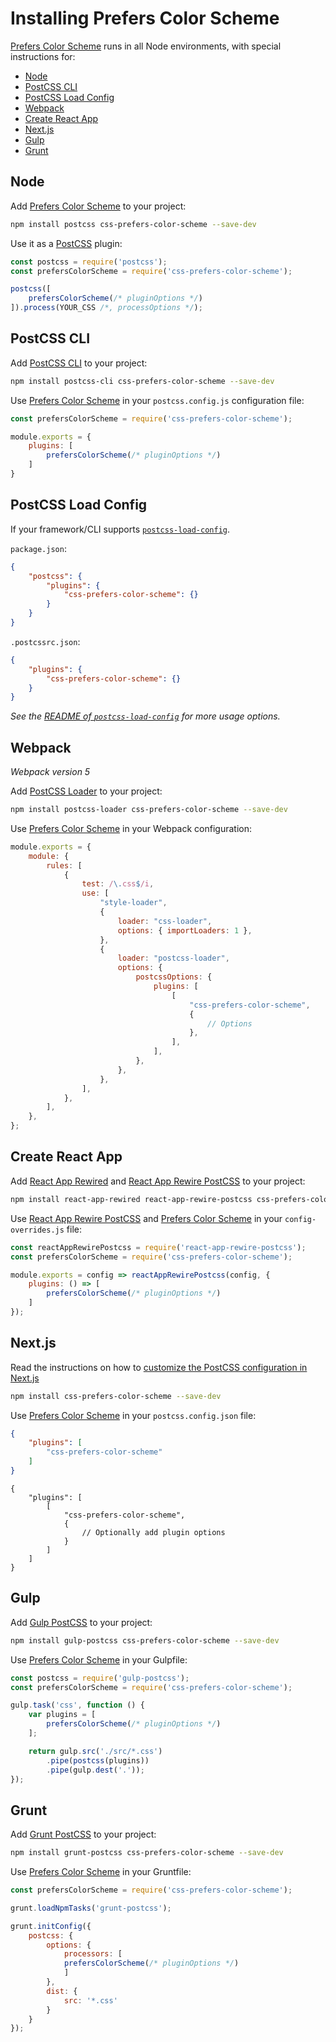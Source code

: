 # Installing Prefers Color Scheme

[Prefers Color Scheme] runs in all Node environments, with special instructions for:

- [Node](#node)
- [PostCSS CLI](#postcss-cli)
- [PostCSS Load Config](#postcss-load-config)
- [Webpack](#webpack)
- [Create React App](#create-react-app)
- [Next.js](#nextjs)
- [Gulp](#gulp)
- [Grunt](#grunt)

## Node

Add [Prefers Color Scheme] to your project:

```bash
npm install postcss css-prefers-color-scheme --save-dev
```

Use it as a [PostCSS] plugin:

```js
const postcss = require('postcss');
const prefersColorScheme = require('css-prefers-color-scheme');

postcss([
	prefersColorScheme(/* pluginOptions */)
]).process(YOUR_CSS /*, processOptions */);
```

## PostCSS CLI

Add [PostCSS CLI] to your project:

```bash
npm install postcss-cli css-prefers-color-scheme --save-dev
```

Use [Prefers Color Scheme] in your `postcss.config.js` configuration file:

```js
const prefersColorScheme = require('css-prefers-color-scheme');

module.exports = {
	plugins: [
		prefersColorScheme(/* pluginOptions */)
	]
}
```

## PostCSS Load Config

If your framework/CLI supports [`postcss-load-config`](https://github.com/postcss/postcss-load-config).

`package.json`:

```json
{
	"postcss": {
		"plugins": {
			"css-prefers-color-scheme": {}
		}
	}
}
```

`.postcssrc.json`:

```json
{
	"plugins": {
		"css-prefers-color-scheme": {}
	}
}
```

_See the [README of `postcss-load-config`](https://github.com/postcss/postcss-load-config#usage) for more usage options._

## Webpack

_Webpack version 5_

Add [PostCSS Loader] to your project:

```bash
npm install postcss-loader css-prefers-color-scheme --save-dev
```

Use [Prefers Color Scheme] in your Webpack configuration:

```js
module.exports = {
	module: {
		rules: [
			{
				test: /\.css$/i,
				use: [
					"style-loader",
					{
						loader: "css-loader",
						options: { importLoaders: 1 },
					},
					{
						loader: "postcss-loader",
						options: {
							postcssOptions: {
								plugins: [
									[
										"css-prefers-color-scheme",
										{
											// Options
										},
									],
								],
							},
						},
					},
				],
			},
		],
	},
};
```

## Create React App

Add [React App Rewired] and [React App Rewire PostCSS] to your project:

```bash
npm install react-app-rewired react-app-rewire-postcss css-prefers-color-scheme --save-dev
```

Use [React App Rewire PostCSS] and [Prefers Color Scheme] in your
`config-overrides.js` file:

```js
const reactAppRewirePostcss = require('react-app-rewire-postcss');
const prefersColorScheme = require('css-prefers-color-scheme');

module.exports = config => reactAppRewirePostcss(config, {
	plugins: () => [
		prefersColorScheme(/* pluginOptions */)
	]
});
```

## Next.js

Read the instructions on how to [customize the PostCSS configuration in Next.js](https://nextjs.org/docs/advanced-features/customizing-postcss-config)

```bash
npm install css-prefers-color-scheme --save-dev
```

Use [Prefers Color Scheme] in your `postcss.config.json` file:

```json
{
	"plugins": [
		"css-prefers-color-scheme"
	]
}
```

```json5
{
	"plugins": [
		[
			"css-prefers-color-scheme",
			{
				// Optionally add plugin options
			}
		]
	]
}
```

## Gulp

Add [Gulp PostCSS] to your project:

```bash
npm install gulp-postcss css-prefers-color-scheme --save-dev
```

Use [Prefers Color Scheme] in your Gulpfile:

```js
const postcss = require('gulp-postcss');
const prefersColorScheme = require('css-prefers-color-scheme');

gulp.task('css', function () {
	var plugins = [
		prefersColorScheme(/* pluginOptions */)
	];

	return gulp.src('./src/*.css')
		.pipe(postcss(plugins))
		.pipe(gulp.dest('.'));
});
```

## Grunt

Add [Grunt PostCSS] to your project:

```bash
npm install grunt-postcss css-prefers-color-scheme --save-dev
```

Use [Prefers Color Scheme] in your Gruntfile:

```js
const prefersColorScheme = require('css-prefers-color-scheme');

grunt.loadNpmTasks('grunt-postcss');

grunt.initConfig({
	postcss: {
		options: {
			processors: [
			prefersColorScheme(/* pluginOptions */)
			]
		},
		dist: {
			src: '*.css'
		}
	}
});
```

[Gulp PostCSS]: https://github.com/postcss/gulp-postcss
[Grunt PostCSS]: https://github.com/nDmitry/grunt-postcss
[PostCSS]: https://github.com/postcss/postcss
[PostCSS CLI]: https://github.com/postcss/postcss-cli
[PostCSS Loader]: https://github.com/postcss/postcss-loader
[Prefers Color Scheme]: https://github.com/csstools/postcss-plugins/tree/main/plugins/css-prefers-color-scheme
[React App Rewire PostCSS]: https://github.com/csstools/react-app-rewire-postcss
[React App Rewired]: https://github.com/timarney/react-app-rewired
[Next.js]: https://nextjs.org
